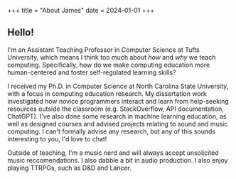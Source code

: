 +++
title = "About James"
date = 2024-01-01
+++

## Hello!


I'm an Assistant Teaching Professor in Computer Science at Tufts University, which means I think too much about *how* and *why* we teach computing. Specifically, how do we make computing education more human-centered and foster self-regulated learning skills? 

I received my Ph.D. in Computer Science at North Carolina State University, with a focus in computing education research. My dissertation work investigated how novice programmers interact and learn from help-seeking resources outside the classroom (e.g. StackOverflow, API documentation, ChatGPT). I've also done some research in machine learning education, as well as designed courses and advised projects relating to sound and music computing. I can't formally advise any research, but any of this sounds interesting to you, I'd love to chat! 

Outside of teaching, I'm a music nerd and will always accept unsolicited music reccomendations. I also dabble a bit in audio production. I also enjoy playing TTRPGs, such as D&D and Lancer.


